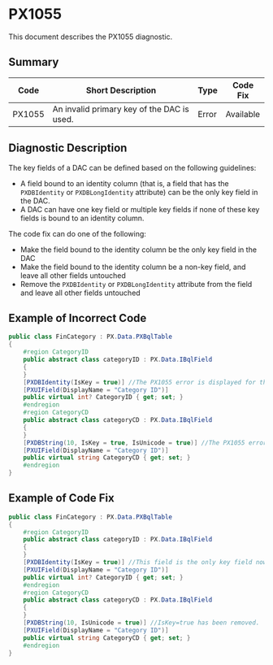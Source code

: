 # PX1055
This document describes the PX1055 diagnostic.

## Summary

| Code   | Short Description                          | Type  | Code Fix  | 
| ------ | ------------------------------------------ | ----- | --------- | 
| PX1055 | An invalid primary key of the DAC is used. | Error | Available | 

## Diagnostic Description
The key fields of a DAC can be defined based on the following guidelines:

 - A field bound to an identity column (that is, a field that has the `PXDBIdentity` or `PXDBLongIdentity` attribute) can be the only key field in the DAC.
 - A DAC can have one key field or multiple key fields if none of these key fields is bound to an identity column.

The code fix can do one of the following:

 - Make the field bound to the identity column be the only key field in the DAC
 - Make the field bound to the identity column be a non-key field, and leave all other fields untouched
 - Remove the `PXDBIdentity` or `PXDBLongIdentity` attribute from the field and leave all other fields untouched

## Example of Incorrect Code

```C#
public class FinCategory : PX.Data.PXBqlTable
{
    #region CategoryID
    public abstract class categoryID : PX.Data.IBqlField
    {
    }
    [PXDBIdentity(IsKey = true)] //The PX1055 error is displayed for this line.
    [PXUIField(DisplayName = "Category ID")]
    public virtual int? CategoryID { get; set; }
    #endregion
    #region CategoryCD
    public abstract class categoryCD : PX.Data.IBqlField
    {
    }
    [PXDBString(10, IsKey = true, IsUnicode = true)] //The PX1055 error is displayed for this line.
    [PXUIField(DisplayName = "Category ID")]
    public virtual string CategoryCD { get; set; }
    #endregion    
}
```

## Example of Code Fix

```C#
public class FinCategory : PX.Data.PXBqlTable
{
    #region CategoryID
    public abstract class categoryID : PX.Data.IBqlField
    {
    }
    [PXDBIdentity(IsKey = true)] //This field is the only key field now.
    [PXUIField(DisplayName = "Category ID")]
    public virtual int? CategoryID { get; set; }
    #endregion
    #region CategoryCD
    public abstract class categoryCD : PX.Data.IBqlField
    {
    }
    [PXDBString(10, IsUnicode = true)] //IsKey=true has been removed.
    [PXUIField(DisplayName = "Category ID")]
    public virtual string CategoryCD { get; set; }
    #endregion    
}
```